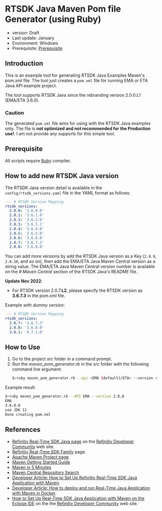 # RTSDK Java Maven Pom file Generator (using Ruby)
- version: Draft
- Last update: January
- Environment: Windows
- Prerequisite: [Prerequisite](#prerequisite)

## Introduction

This is an example tool for generating RTSDK Java Examples Maven's pom.xml file. The tool just creates a ```pom.xml``` file for running EMA or ETA Java API example project. 

The tool supports RTSDK Java since the rebranding version 2.0.0.L1 (EMA/ETA 3.6.0).

### Caution
 The generated ```pom.xml``` file aims for using with the RTSDK Java examples only. The file is **not optimized and not recommended for the Production use!**. I am not provide any supports for this simple tool.

## <a id="prerequisite"></a>Prerequisite
All scripts require [Ruby](https://www.ruby-lang.org/en/) compiler.

## How to add new RTSDK Java version

The RTSDK Java version detail is available in the ```config/rtsdk_versions.yaml``` file in the YAML format as follows:

``` YAML
--- # RTSDK Version Mapping
rtsdk_versions:
  2.0.0: '3.6.0.0'
  2.0.1: '3.6.1.0'
  2.0.2: '3.6.2.0'
  2.0.3: '3.6.3.1'
  2.0.4: '3.6.4.0'
  2.0.5: '3.6.5.0'
  2.0.6: '3.6.6.0'
  2.0.7: '3.6.7.3'
  2.0.8: '3.6.8.0'
```

You can add more versions by add the RTSDK Java version as a Key (```2.0.9```, ```2.0.10```, and so on), then add the EMA/ETA Java Maven Central version as a string value. The EMA/ETA Java Maven Central version number is available on the *# Maven Central* section of the RTSDK Java's README file.

**Update Nov 2022**: 
- For RTSDK version 2.0.7.**L2**, please specify the RTSDK version as **3.6.7.3** in the pom.xml file.

Example *with dummy version*:
``` YAML
--- # RTSDK Version Mapping
rtsdk_versions:
  2.0.7: '3.6.7.3'
  2.0.8: '3.6.8.0'
  3.0.1: '4.7.1.0' 
```

## How to Use

1. Go to the project *src* folder in a command prompt.
2. Run the *maven_pom_generator.rb* in the *src* folder with the following command line argument:
    ``` Bash
    $>ruby maven_pom_generator.rb --api <EMA (default)/ETA> --version <RTSDK version, ex 2.0.8>
    ```

Example result:
``` Bash
$>ruby maven_pom_generator.rb --API EMA --version 2.0.8
EMA
3.6.8.0
use JDK 11
Done creating pom.xml
```

## <a id="ref"></a>References

* [Refinitiv Real-Time SDK Java page](https://developers.refinitiv.com/en/api-catalog/refinitiv-real-time-opnsrc/rt-sdk-java) on the [Refinitiv Developer Community](https://developers.refinitiv.com/) web site.
* [Refinitiv Real-Time SDK Family](https://developers.refinitiv.com/en/use-cases-catalog/refinitiv-real-time) page.
* [Apache Maven Project page](https://www.apache.org/)
* [Maven Getting Started Guide](https://maven.apache.org/guides/getting-started/)
* [Maven in 5 Minutes](https://maven.apache.org/guides/getting-started/maven-in-five-minutes.html)
* [Maven Central Repository Search](https://search.maven.org/)
* [Developer Article: How to Set Up Refinitiv Real-Time SDK Java Application with Maven](https://developers.refinitiv.com/en/article-catalog/article/how-to-set-up-refinitiv-real-time-sdk-java-application-with-mave).
* [Developer Article: How to deploy and run Real-Time Java Application with Maven in Docker](https://developers.refinitiv.com/en/article-catalog/article/how-to-deploy-and-run-real-time-java-application-with-maven-in-d).
* [How to Set Up Real-Time SDK Java Application with Maven on the Eclipse IDE](https://developers.refinitiv.com/en/article-catalog/article/how-to-set-up-real-time-sdk-java-application-with-maven-on-the-e) on the the [Refinitiv Developer Community](https://developers.refinitiv.com/) web site.
